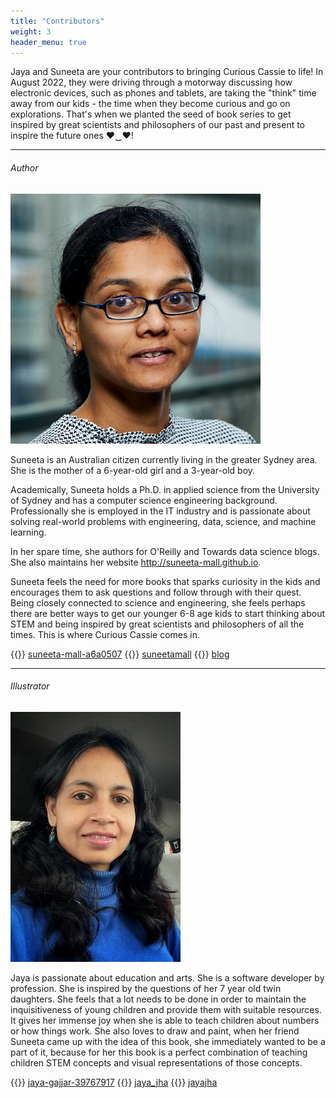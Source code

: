 ```yaml
---
title: "Contributors"
weight: 3
header_menu: true
---
```




Jaya and Suneeta are your contributors to bringing Curious Cassie to life! In August 2022, they were driving through a motorway discussing how electronic devices, such as phones and tablets, are taking the "think" time away from our kids - the time when they become curious and go on explorations. That's when we planted the seed of book series to get inspired by great scientists and philosophers of our past and present to inspire the future ones ♥‿♥!


----

###### Author
![Suneeta Mall](images/suneeta-mall.png)

Suneeta is an Australian citizen currently living in the greater Sydney area. She is the mother of a 6-year-old girl and a 3-year-old boy. 

Academically, Suneeta holds a Ph.D. in applied science from the University of Sydney and has a computer science engineering background. Professionally she is employed in the IT industry and is passionate about solving real-world problems with engineering, data, science, and machine learning. 

In her spare time, she authors for O'Reilly and Towards data science blogs. She also maintains her website http://suneeta-mall.github.io. 

Suneeta feels the need for more books that sparks curiosity in the kids and encourages them to ask questions and follow through with their quest. Being closely connected to science and engineering, she feels perhaps there are better ways to get our younger 6-8 age kids to start thinking about STEM and being inspired by great scientists and philosophers of all the times. This is where Curious Cassie comes in.  




{{<icon class="fa fa-linkedin">}}&nbsp;[suneeta-mall-a6a0507](https://www.linkedin.com/in/suneeta-mall-a6a0507/)
{{<icon class="fa fa-twitter">}}&nbsp;[suneetamall](https://twitter.com/suneetamall)
{{<icon class="fa fa-pencil">}}&nbsp;[blog](https://suneeta-mall.github.io)


----

###### Illustrator
![Jaya Jha](images/Jaya-Jha.jpeg)

Jaya is passionate about education and arts. She is a software developer by profession. She is inspired by the questions of her 7 year old twin daughters. She feels that a lot needs to be done in order to maintain the inquisitiveness of young children and provide them with suitable resources. It gives her immense joy when she is able to teach children about numbers or how things work. She also loves to draw and paint, when her friend Suneeta came up with the idea of this book, she immediately wanted to be a part of it, because for her this book is a perfect combination of teaching children STEM concepts and visual representations of those concepts.  

{{<icon class="fa fa-linkedin">}}&nbsp;[jaya-gajjar-39767917](https://www.linkedin.com/in/jaya-gajjar-39767917/)
{{<icon class="fa fa-twitter">}}&nbsp;[jaya_jha](https://twitter.com/jaya_jha)
{{<icon class="fa fa-instagram">}}&nbsp;[jayajha](https://www.instagram.com/jayajha/)


